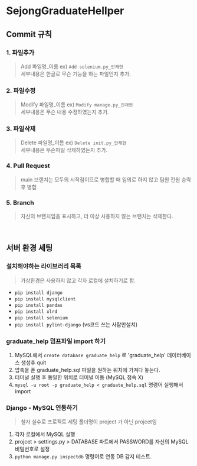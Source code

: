 # SejongGraduateHellper

## Commit 규칙

### 1. 파일추가
> Add 파일명_이름 ex) `Add selenium.py_안재현`  
> 세부내용은 한글로 무슨 기능을 하는 파일인지 추가.

### 2. 파일수정
> Modify 파일명_이름 ex) `Modify manage.py_안재현`    
> 세부내용은 무슨 내용 수정하였는지 추가.

### 3. 파일삭제
> Delete 파일명_이름 ex) `Delete init.py_안재현`   
> 세부내용은 무슨파일 삭제하였는지 추가.

### 4. Pull Request
> main 브랜치는 모두의 시작점이므로 병합할 때 임의로 하지 않고 팀원 전원 승락 후 병합

### 5. Branch
> 자신의 브랜치임을 표시하고, 더 이상 사용하지 않는 브랜치는 삭제한다.

<br>

## 서버 환경 세팅

### 설치해야하는 라이브러리 목록
> 가상환경은 사용하지 않고 각자 로컬에 설치하기로 함.
- `pip install django`
- `pip install mysqlclient`
- `pip install pandas`
- `pip install xlrd`
- `pip install selenium`
- `pip install pylint-django` (vs코드 쓰는 사람만설치)

### graduate_help 덤프파일 import 하기
1. MySQL에서 `create database graduate_help` 로 'graduate_help' 데이터베이스 생성후 quit
2. 압축을 푼 graduate_help.sql 파일을 원하는 위치에 가져다 놓는다.
3. 터미널 실행 후 동일한 위치로 터미널 이동 (MySQL 접속 X)
3. `mysql -u root -p graduate_help < graduate_help.sql` 명령어 실행해서 import

### Django - MySQL 연동하기
> 철자 실수로 프로젝트 세팅 폴더명이 project 가 아닌 projcet임
1. 각자 로컬에서 MySQL 실행
2. projcet > settings.py > DATABASE 파트에서 PASSWORD를 자신의 MySQL 비밀번호로 설정
3. `python manage.py inspectdb` 명령어로 연동 DB 감지 테스트.
